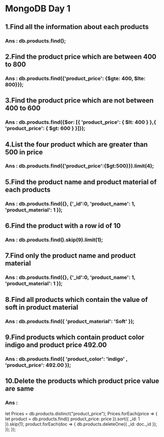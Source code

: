 # MongoDB Day 1
## 1.Find all the information about each products

### Ans : db.products.find();

## 2.Find the product price which are between 400 to 800

### Ans : db.products.find({'product_price': {$gte: 400, $lte: 800}});

## 3.Find the product price which are not between 400 to 600

### Ans : db.products.find({$or: [{ 'product_price': { $lt: 400 } },{ 'product_price': { $gt: 600 } }]});

## 4.List the four product which are greater than 500 in price 

### Ans : db.products.find({'product_price':{$gt:500}}).limit(4);

## 5.Find the product name and product material of each products

### Ans : db.products.find({}, {'_id':0, 'product_name': 1, 'product_material': 1 });

## 6.Find the product with a row id of 10

### Ans : db.products.find().skip(9).limit(1);

## 7.Find only the product name and product material

### Ans : db.products.find({}, {'_id':0, 'product_name': 1, 'product_material': 1 });

## 8.Find all products which contain the value of soft in product material 

### Ans : db.products.find({ 'product_material': 'Soft' });

## 9.Find products which contain product color indigo  and product price 492.00

### Ans : db.products.find({ 'product_color': 'indigo' , 'product_price': 492.00 });

## 10.Delete the products which product price value are same

### Ans :  
let Prices = db.products.distinct("product_price");
Prices.forEach(price => {
let product = db.products.find({ product_price: price }).sort({ _id: 1 }).skip(1); 
product.forEach(doc => {
db.products.deleteOne({ _id: doc._id });        
});
});

